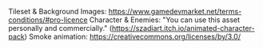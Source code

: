 Tileset & Background Images: https://www.gamedevmarket.net/terms-conditions/#pro-licence
Character & Enemies: "You can use this asset personally and commercially." (https://szadiart.itch.io/animated-character-pack)
Smoke animation: https://creativecommons.org/licenses/by/3.0/